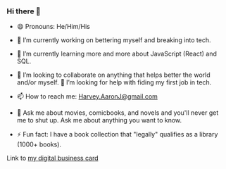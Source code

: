 ### Hi there 👋

- 😄 Pronouns: He/Him/His

- 🔭 I’m currently working on bettering myself and breaking into tech.
- 🌱 I’m currently learning more and more about JavaScript (React) and SQL.
- 👯 I’m looking to collaborate on anything that helps better the world and/or myself. 
🤔 I’m looking for help with fiding my first job in tech. 
- 📫 How to reach me: Harvey.AaronJ@gmail.com
- 💬 Ask me about movies, comicbooks, and novels and you'll never get me to shut up. Ask me about anything you want to know. 
- ⚡ Fun fact: I have a book collection that "legally" qualifies as a library (1000+ books).

Link to [my digital business card](https://ajh-digitalbusinesscard.netlify.app/) 

